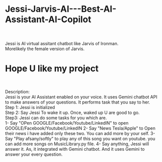 # Jessi-Jarvis-AI---Best-AI-Assistant-AI-Copilot

<br><br>
Jessi is AI virtual assitant chatbot like Jarvis of Ironman.
<br>
Morelikely the female version of Jarvis.
<br>
# Hope U like my project
<br>

Description:
<br>
Jessi is your AI Assistant enabled on your voice. It uses Gemini chatbot API to make answers of your questions. It performs task that you say to her.
<br>
Step 1: Jessi is initialized
<br>
Step 2: Say Jessi To wake it up. Once, waked up U are good to go.
<br>
Step3: Jessi can do some tasks for you which are.
<br>
  1- Say  "OPen GOOGLE/Facebook/Youtube/LinkedIN" to open GOOGLE/Facebook/Youtube/LinkedIN
  2- Say "News Tesla/Apple" to Open their news i have added only these two. You can add more by your self.
  3- Say "Play afsany/softly" to play any of this song you want on youtube. you can add more songs on MusicLibrary.py file.
  4- Say anything, Jessi will answer it. As, it integrated with Gemini chatbot. And it uses Gemini to answer your every question.